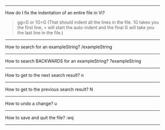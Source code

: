 

*******************************************************
How do I fix the indentation of an entire file in Vi?
>gg=G
or
>1G=G 
(That should indent all the lines in the file. 
1G takes you the first line, 
= will start the auto-indent 
and the final G will take you the last line in the file.)



*****************************************************
How to search for an exampleString?
/exampleString  
*****************************************************
How to search BACKWARDS for an exampleString?
?exampleString
*****************************************************
How to get to the next search result?
n
*****************************************************
How to get to the previous search result?
N
*****************************************************
How to undo a change?
u
*****************************************************
How to save and quit the file?
:wq
*****************************************************
